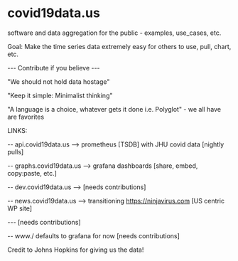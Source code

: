 # covid19data.us
software and data aggregation for the public - examples, use_cases, etc.

Goal: Make the time series data extremely easy for others to use, pull, chart, etc. 

--- Contribute if you believe --- 

"We should not hold data hostage"

"Keep it simple: Minimalist thinking"

"A language is a choice, whatever gets it done i.e. Polyglot" - we all have are favorites

LINKS:

-- api.covid19data.us --> prometheus [TSDB] with JHU covid data [nightly pulls]

-- graphs.covid19data.us --> grafana dashboards [share, embed, copy:paste, etc.]

-- dev.covid19data.us --> [needs contributions]

-- news.covid19data.us --> transitioning https://ninjavirus.com [US centric WP site]

--- [needs contributions]

-- www./ defaults to grafana for now [needs contributions]


Credit to Johns Hopkins for giving us the data!
